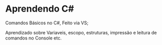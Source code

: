 # Aprendendo C#
Comandos Básicos no C#, Feito via VS;

Aprendizado sobre Variaveis, escopo, estruturas, impressão e leitura de comandos no Console etc.
